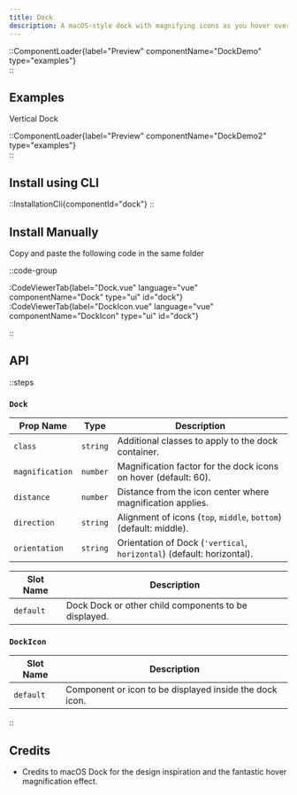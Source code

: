 ```yaml
---
title: Dock
description: A macOS-style dock with magnifying icons as you hover over them.
---
```


::ComponentLoader{label="Preview" componentName="DockDemo" type="examples"}  
::

## Examples

Vertical Dock

::ComponentLoader{label="Preview" componentName="DockDemo2" type="examples"}  
::

## Install using CLI

::InstallationCli{componentId="dock"}
::

## Install Manually

Copy and paste the following code in the same folder

::code-group

:CodeViewerTab{label="Dock.vue" language="vue" componentName="Dock" type="ui" id="dock"}
:CodeViewerTab{label="DockIcon.vue" language="vue" componentName="DockIcon" type="ui" id="dock"}

::

## API

::steps

### `Dock`

| Prop Name       | Type     | Description                                                            |
| --------------- | -------- | ---------------------------------------------------------------------- |
| `class`         | `string` | Additional classes to apply to the dock container.                     |
| `magnification` | `number` | Magnification factor for the dock icons on hover (default: 60).        |
| `distance`      | `number` | Distance from the icon center where magnification applies.             |
| `direction`     | `string` | Alignment of icons (`top`, `middle`, `bottom`) (default: middle).      |
| `orientation`   | `string` | Orientation of Dock (`'vertical`, `horizontal`) (default: horizontal). |

| Slot Name | Description                                          |
| --------- | ---------------------------------------------------- |
| `default` | Dock Dock or other child components to be displayed. |

### `DockIcon`

| Slot Name | Description                                             |
| --------- | ------------------------------------------------------- |
| `default` | Component or icon to be displayed inside the dock icon. |

::

## Credits

- Credits to macOS Dock for the design inspiration and the fantastic hover magnification effect.
